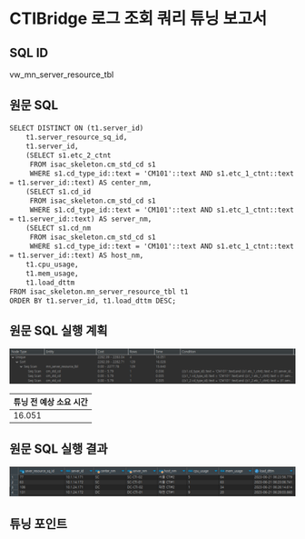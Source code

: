 # CTIBridge 로그 조회 쿼리 튜닝 보고서
## SQL ID
vw_mn_server_resource_tbl  
## 원문 SQL
```postgres-sql
SELECT DISTINCT ON (t1.server_id)
    t1.server_resource_sq_id,
    t1.server_id,
    (SELECT s1.etc_2_ctnt
     FROM isac_skeleton.cm_std_cd s1
     WHERE s1.cd_type_id::text = 'CM101'::text AND s1.etc_1_ctnt::text = t1.server_id::text) AS center_nm,
    (SELECT s1.cd_id
     FROM isac_skeleton.cm_std_cd s1
     WHERE s1.cd_type_id::text = 'CM101'::text AND s1.etc_1_ctnt::text = t1.server_id::text) AS server_nm,
    (SELECT s1.cd_nm
     FROM isac_skeleton.cm_std_cd s1
     WHERE s1.cd_type_id::text = 'CM101'::text AND s1.etc_1_ctnt::text = t1.server_id::text) AS host_nm,
    t1.cpu_usage,
    t1.mem_usage,
    t1.load_dttm
FROM isac_skeleton.mn_server_resource_tbl t1
ORDER BY t1.server_id, t1.load_dttm DESC;
```
## 원문 SQL 실행 계획
![img.png](img.png)  

| 튜닝 전 예상 소요 시간 |
|---------------|
| 16.051        |
## 원문 SQL 실행 결과
![img_1.png](img_1.png)
## 튜닝 포인트
